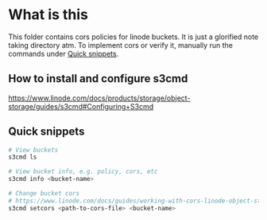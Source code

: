 # What is this
This folder contains cors policies for linode buckets. It is just a glorified note taking directory atm. To implement cors or verify it, manually run the commands under [Quick snippets](#quick-snippets).

## How to install and configure s3cmd
https://www.linode.com/docs/products/storage/object-storage/guides/s3cmd#Configuring+S3cmd

## Quick snippets
```bash
# View buckets
s3cmd ls

# View bucket info, e.g. policy, cors, etc
s3cmd info <bucket-name>

# Change bucket cors
# https://www.linode.com/docs/guides/working-with-cors-linode-object-storage/
s3cmd setcors <path-to-cors-file> <bucket-name>
```